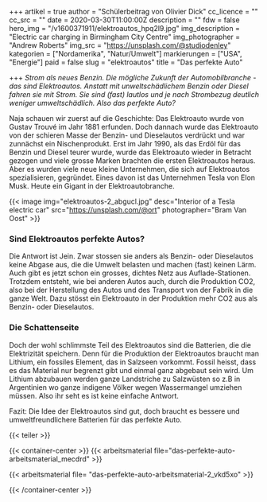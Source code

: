 +++
artikel = true
author = "Schülerbeitrag von Olivier Dick"
cc_licence = ""
cc_src = ""
date = 2020-03-30T11:00:00Z
description = ""
fdw = false
hero_img = "/v1600371911/elektroautos_hpq2l9.jpg"
img_description = "Electric car charging in Birmingham City Centre"
img_photographer = "Andrew Roberts"
img_src = "https://unsplash.com/@studiodenley"
kategorien = ["Nordamerika", "Natur/Umwelt"]
markierungen = ["USA", "Energie"]
paid = false
slug = "elektroautos"
title = "Das perfekte Auto"

+++
_Strom als neues Benzin. Die mögliche Zukunft der Automobilbranche - das sind Elektroautos. Anstatt mit unweltschädlichem Benzin oder Diesel fahren sie mit Strom. Sie sind (fast) lautlos und je nach Strombezug deutlich weniger umweltschädlich. Also das perfekte Auto?_

Naja schauen wir zuerst auf die Geschichte: Das Elektroauto wurde von Gustav Trouvé im Jahr 1881 erfunden. Doch dannach wurde das Elektroauto von der schieren Masse der Benzin- und Dieselautos verdrückt und war zunnächst ein Nischenprodukt. Erst im Jahr 1990, als das Erdöl für das Benzin und Diesel teurer wurde, wurde das Elektroauto wieder in Betracht gezogen und viele grosse Marken brachten die ersten Elektroautos heraus. Aber es wurden viele neue kleine Unternehmen, die sich auf Elektroautos spezialisieren, gegründet. Eines davon ist das Unternehmen Tesla von Elon Musk. Heute ein Gigant in der Elektroautobranche.

{{< image img="elektroautos-2_abgucl.jpg" desc="Interior of a Tesla electric car" src="https://unsplash.com/@ort" photographer="Bram Van Oost" >}}

### Sind Elektroautos perfekte Autos?

Die Antwort ist Jein. Zwar stossen sie anders als Benzin- oder Dieselautos keine Abgase aus, die die Umwelt belasten und machen (fast) keinen Lärm. Auch gibt es jetzt schon ein grosses, dichtes Netz aus Auflade-Stationen. Trotzdem entsteht, wie bei anderen Autos auch, durch die Produktion CO2, also bei der Herstellung des Autos und des Transport von der Fabrik in die ganze Welt. Dazu stösst ein Elektroauto in der Produktion mehr CO2 aus als Benzin- oder Dieselautos.

### Die Schattenseite

Doch der wohl schlimmste Teil des Elektroautos sind die Batterien, die die Elektrizität speichern. Denn für die Produktion der Elektroautos braucht man Lithium, ein fossiles Element, das in Salzseen vorkommt. Fossil heisst, dass es das Material nur begrenzt gibt und einmal ganz abgebaut sein wird. Um Lithium abzubauen werden ganze Landstriche zu Salzwüsten so z.B in Argentinien wo ganze indigene Völker wegen Wassermangel umziehen müssen. Also ihr seht es ist keine einfache Antwort.

Fazit: Die Idee der Elektroautos sind gut, doch braucht es bessere und umweltfreundlichere Batterien für das perfekte Auto.

{{< teiler >}}

{{< container-center >}}
{{< arbeitsmaterial file="das-perfekte-auto-arbeitsmaterial_mecdrd" >}}

{{< arbeitsmaterial file= "das-perfekte-auto-arbeitsmaterial-2_vkd5xo" >}}

{{< /container-center >}}